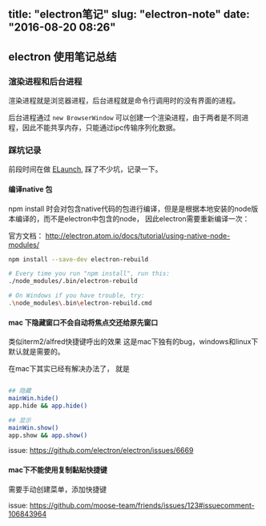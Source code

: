 title: "electron笔记"
slug: "electron-note"
date: "2016-08-20 08:26"
---
## electron 使用笔记总结

### 渲染进程和后台进程

渲染进程就是浏览器进程，后台进程就是命令行调用时的没有界面的进程。

后台进程通过 `new BrowserWindow` 可以创建一个渲染进程，由于两者是不同进程，因此不能共享内存，只能通过ipc传输序列化数据。


### 踩坑记录

前段时间在做 [ELaunch](https://github.com/zaaack/ELaunch), 踩了不少坑，记录一下。

#### 编译native 包
npm install 时会对包含native代码的包进行编译，但是是根据本地安装的node版本编译的，而不是electron中包含的node， 因此electron需要重新编译一次：

官方文档： http://electron.atom.io/docs/tutorial/using-native-node-modules/

```sh
npm install --save-dev electron-rebuild

# Every time you run "npm install", run this:
./node_modules/.bin/electron-rebuild

# On Windows if you have trouble, try:
.\node_modules\.bin\electron-rebuild.cmd
```

#### mac 下隐藏窗口不会自动将焦点交还给原先窗口

类似iterm2/alfred快捷键呼出的效果 这是mac下独有的bug，windows和linux下默认就是需要的。

在mac下其实已经有解决办法了， 就是

```sh

## 隐藏
mainWin.hide()
app.hide && app.hide()

## 显示
mainWin.show()
app.show && app.show()
```

issue: https://github.com/electron/electron/issues/6669

#### mac下不能使用复制黏贴快捷键

需要手动创建菜单，添加快捷键

issue: https://github.com/moose-team/friends/issues/123#issuecomment-106843964
